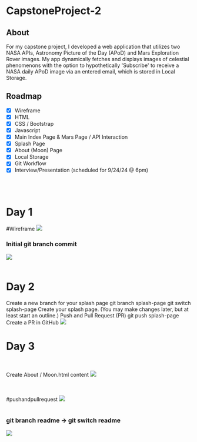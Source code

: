 # CapstoneProject-2

## About
For my capstone project, I developed a web application that utilizes two NASA APIs, Astronomy Picture of the Day (APoD) and Mars Exploration Rover images. My app dynamically fetches and displays images of celestial phenomenons with the option to hypothetically 'Subscribe' to receive a NASA daily APoD image via an entered email, which is stored in Local Storage.

## Roadmap

- [x] Wireframe
- [x] HTML
- [x] CSS / Bootstrap
- [x] Javascript
- [x] Main Index Page & Mars Page / API Interaction
- [x] Splash Page
- [x] About (Moon) Page
- [x] Local Storage
- [x] Git Workflow
- [x] Interview/Presentation (scheduled for 9/24/24 @ 6pm)
<br>
<br>
<h1>Day 1</h1>
#Wireframe

<img src ="https://github.com/user-attachments/assets/71a4061a-3939-44c8-9773-4a89b4d16e07">
<br>

<h3>Initial git branch commit</h3>
<img src ="https://github.com/user-attachments/assets/e82f9e68-6e56-4a73-89a6-3785b197c604">
<br>
<br>
<h1>Day 2</h1>
Create a new branch for your splash page
git branch splash-page
git switch splash-page
Create your splash page. (You may make changes later, but at least start an outline.)
Push and Pull Request (PR)
git push splash-page
Create a PR in GitHub
<img src="https://github.com/user-attachments/assets/ebe7acc5-c910-428c-aefb-1ccb0cc73582">
<h1>Day 3</h1>
<br>

Create About / Moon.html content
<img src="https://github.com/user-attachments/assets/90cf39e4-27ca-48fe-b233-28753e9fc7f5">

<br>
<br>
#pushandpullrequest
<img src ="https://github.com/user-attachments/assets/28a0ba1e-504b-4a62-8c96-d99942ace787">
<br>
<br>

<h3>git branch readme -> git switch readme</h3>
<img src = "https://github.com/user-attachments/assets/cb98b6ae-162b-468c-b212-020b52fea40a">
